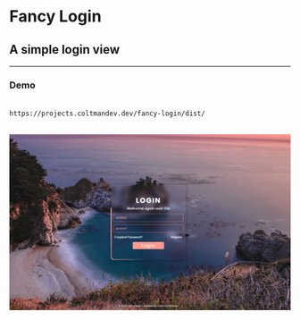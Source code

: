 # Fancy Login

## A simple login view

<hr>

### Demo

<pre>
<code>
https://projects.coltmandev.dev/fancy-login/dist/
</code>
</pre>

<a href="" target="_blank" ><img src="./public/demo.jpg"></a>
